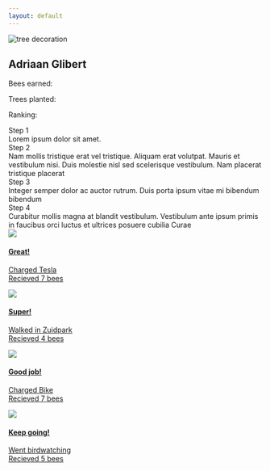 ```yaml
---
layout: default
---
```


<!-- Tree decoration -->
<div class="tree-decoration">
<img alt="tree decoration" src="styles/images/green-arch.png" class="green-arch">
</div>
<!-- END Tree decoration -->

<!-- Profile card and progress bar -->
<div class="row">
<div class="profile-card-container">
<div class="profile-card">
<h2><span class="bitter">Adriaan Glibert</span></h2>
<p class="raleway">Bees earned: <span></span></p>
<p class="raleway">Trees planted: <span></span></p>
<p class="raleway">Ranking: <span></span></p>
</div>
</div>
</div>


<div class="row bs-wizard progress-bar" style="border-bottom:0;">

<div class="col-xs-3 bs-wizard-step complete">
<div class="text-center bs-wizard-stepnum">Step 1</div>
<div class="progress"><div class="progress-bar"></div></div>
<a href="#" class="bs-wizard-dot"></a>
<div class="bs-wizard-info text-center">Lorem ipsum dolor sit amet.</div>
</div>

<div class="col-xs-3 bs-wizard-step complete"><!-- complete -->
<div class="text-center bs-wizard-stepnum">Step 2</div>
<div class="progress"><div class="progress-bar"></div></div>
<a href="#" class="bs-wizard-dot"></a>
<div class="bs-wizard-info text-center">Nam mollis tristique erat vel tristique. Aliquam erat volutpat. Mauris et vestibulum nisi. Duis molestie nisl sed scelerisque vestibulum. Nam placerat tristique placerat</div>
</div>

<div class="col-xs-3 bs-wizard-step active"><!-- complete -->
<div class="text-center bs-wizard-stepnum">Step 3</div>
<div class="progress"><div class="progress-bar"></div></div>
<a href="#" class="bs-wizard-dot"></a>
<div class="bs-wizard-info text-center">Integer semper dolor ac auctor rutrum. Duis porta ipsum vitae mi bibendum bibendum</div>
</div>

<div class="col-xs-3 bs-wizard-step disabled"><!-- active -->
<div class="text-center bs-wizard-stepnum">Step 4</div>
<div class="progress"><div class="progress-bar"></div></div>
<a href="#" class="bs-wizard-dot"></a>
<div class="bs-wizard-info text-center"> Curabitur mollis magna at blandit vestibulum. Vestibulum ante ipsum primis in faucibus orci luctus et ultrices posuere cubilia Curae</div>
</div>
</div>





</div>


<!-- MAIN -->

<div class="tree-container">
<div class="info-container col-xs-12">
<div class="inner-container">
<a href="#">
<div class="col-xs-12 col-sm-6 discover-items">
<div class="centered-content">
<div class="imagecontainer">
<img src="styles/images/Electric-Car-Charger-stock.jpg">
</div>
<h4>Great!</h4>
<p>Charged Tesla<br>Recieved 7 bees</p>
</div>
</div>
</a>

<a href="#">
<div class="col-xs-12 col-sm-6 discover-items">
<div class="centered-content">
<div class="imagecontainer">
<img src="styles/images/16091195535_fd57d477e8_o.jpg">
</div>
<h4>Super!</h4>
<p>Walked in Zuidpark<br>Recieved 4 bees</p>
</div>
</div>
</a>

<a href="#">
<div class="col-xs-12 col-sm-6 discover-items">
<div class="centered-content">
<div class="imagecontainer">
<img src="styles/images/park-08.jpg">
</div>

<h4>Good job!</h4>
<p>Charged Bike<br>Recieved 7 bees</p>
</div>
</div>
</a>

<a href="#">
<div class="col-xs-12 col-sm-6 discover-items">
<div class="centered-content">
<div class="imagecontainer">
<img src="styles/images/Electric-Car-Charger-stock.jpg">
</div>
<h4>Keep going!</h4>
<p>Went birdwatching<br>Recieved 5 bees</p>
</div>
</div>
</a>
</div>
</div>
</div>

</div>   